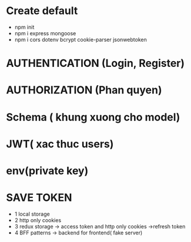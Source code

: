 # Create default
* npm init
* npm i express mongoose
* npm i cors dotenv bcrypt cookie-parser jsonwebtoken

# AUTHENTICATION (Login, Register)
# AUTHORIZATION (Phan quyen)
# Schema ( khung xuong cho model)
# JWT( xac thuc users)
# env(private key)
# SAVE TOKEN
* 1 local storage
* 2 http only cookies
* 3 redux storage -> access token and http only cookies ->refresh token
* 4 BFF patterns -> backend for frontend( fake server)